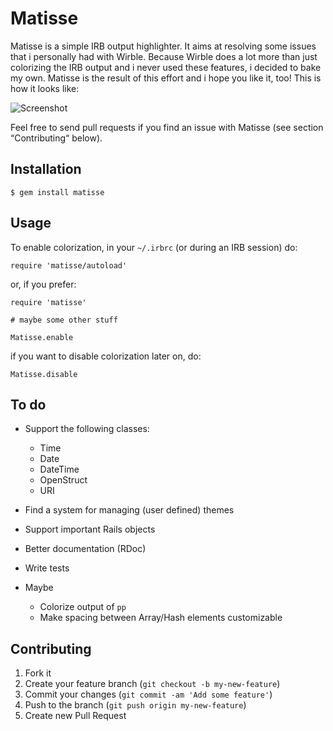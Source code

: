 # Matisse

Matisse is a simple IRB output highlighter. It aims at resolving some issues that i personally had with Wirble. Because Wirble does a lot more than just colorizing the IRB output and i never used these features, i decided to bake my own. Matisse is the result of this effort and i hope you like it, too! This is how it looks like:

![Screenshot](https://github.com/padde/matisse/raw/master/doc/screenshot.png)

Feel free to send pull requests if you find an issue with Matisse (see section “Contributing“ below).

## Installation

    $ gem install matisse

## Usage

To enable colorization, in your `~/.irbrc` (or during an IRB session) do:

    require 'matisse/autoload'

or, if you prefer:

    require 'matisse'
    
    # maybe some other stuff
    
    Matisse.enable

if you want to disable colorization later on, do:

    Matisse.disable

## To do

* Support the following classes:
  * Time
  * Date
  * DateTime
  * OpenStruct
  * URI

* Find a system for managing (user defined) themes

* Support important Rails objects

* Better documentation (RDoc)

* Write tests

* Maybe
  * Colorize output of `pp`
  * Make spacing between Array/Hash elements customizable

## Contributing

1. Fork it
2. Create your feature branch (`git checkout -b my-new-feature`)
3. Commit your changes (`git commit -am 'Add some feature'`)
4. Push to the branch (`git push origin my-new-feature`)
5. Create new Pull Request
